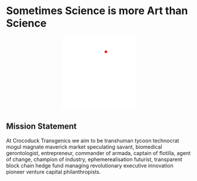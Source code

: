 # Sometimes Science is more Art than Science
<p align="center">

<img height="200" src="https://github.com/crocoducktransgenics/Portfolio-1/raw/gh-pages/crocoduck_dark-01.png" />
</p>

## Mission Statement
At Crocoduck Transgenics we aim to be transhuman tycoon technocrat mogul magnate maverick market speculating savant, biomedical gerontologist, entrepreneur, commander of armada, captain of flotilla, agent of change, champion of industry, ephemerealisation futurist, transparent block chain hedge fund managing revolutionary executive innovation pioneer venture capital philanthropists.
